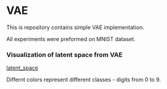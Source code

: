 # VAE
This is repository contains simple VAE implementation.

All experiments were preformed on MNIST dataset. 

### Visualization of latent space from VAE

[latent_space](latent_space.png)

Differnt colors represent different classes - digits from 0 to 9. 
